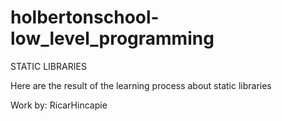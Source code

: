 # holbertonschool-low_level_programming

STATIC LIBRARIES 

Here are the result of the learning process about static libraries

Work by: RicarHincapie

